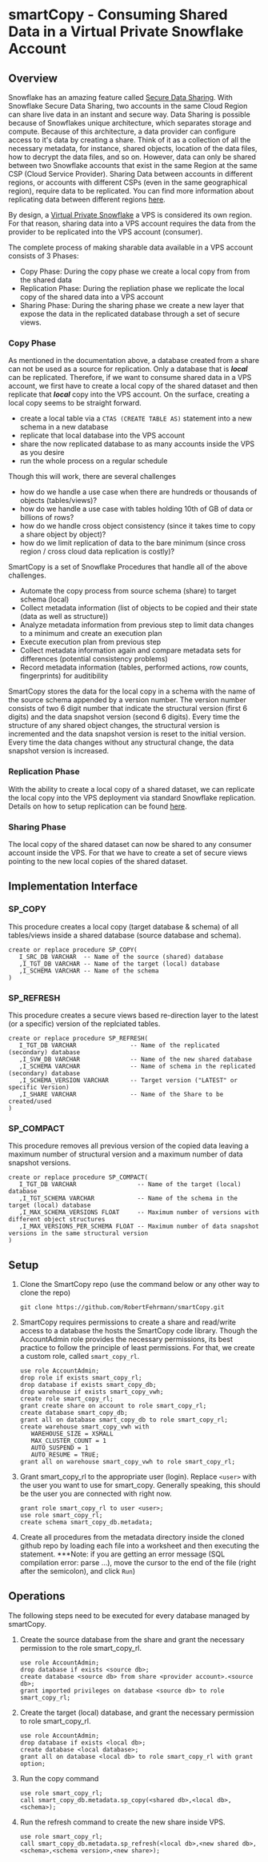 # smartCopy - Consuming Shared Data in a Virtual Private Snowflake Account 

## Overview

Snowflake has an amazing feature called [Secure Data Sharing](https://www.snowflake.com/use-cases/modern-data-sharing/). With Snowflake Secure Data Sharing, two accounts in the same Cloud Region can share live data in an instant and secure way. Data Sharing is possible because of Snowflakes unique architecture, which separates storage and compute. Because of this architecture, a data provider can configure access to it's data by creating a share. Think of it as a collection of all the necessary metadata, for instance, shared objects, location of the data files, how to decrypt the data files, and so on. However, data can only be shared between two Snowflake accounts that exist in the same Region at the same CSP (Cloud Service Provider). Sharing Data between accounts in different regions, or accounts with different CSPs (even in the same geographical region), require data to be replicated. You can find more information about replicating data between different regions [here](https://docs.snowflake.com/en/user-guide/secure-data-sharing-across-regions-plaforms.html). 

By design, a [Virtual Private Snowflake](https://docs.snowflake.com/en/user-guide/intro-editions.html#virtual-private-snowflake-vps) a VPS is considered its own region. For that reason, sharing data into a VPS account requires the data from the provider to be replicated into the VPS account (consumer). 

The complete process of making sharable data available in a VPS account consists of 3 Phases:
* Copy Phase: During the copy phase we create a local copy from from the shared data
* Replication Phase: During the repliation phase we replicate the local copy of the shared data into a VPS account
* Sharing Phase: During the sharing phase we create a new layer that expose the data in the replicated database through a set of secure views. 

### Copy Phase

As mentioned in the documentation above, a database created from a share can not be used as a source for replication. Only a database that is ***local*** can be replicated. Therefore, if we want to consume shared data in a VPS account, we first have to create a local copy of the shared dataset and then replicate that ***local*** copy into the VPS account. On the surface, creating a local copy seems to be straight forward. 

* create a local table via a `CTAS (CREATE TABLE AS)` statement into a new schema in a new database
* replicate that local database into the VPS account
* share the now replicated database to as many accounts inside the VPS as you desire
* run the whole process on a regular schedule

Though this will work, there are several challenges

* how do we handle a use case when there are hundreds or thousands of objects (tables/views)?
* how do we handle a use case with tables holding 10th of GB of data or billions of rows?
* how do we handle cross object consistency (since it takes time to copy a share object by object)?
* how do we limit replication of data to the bare minimum (since cross region / cross cloud data replication is costly)?

SmartCopy is a set of Snowflake Procedures that handle all of the above challenges.

* Automate the copy process from source schema (share) to target schema (local)
* Collect metadata information (list of objects to be copied and their state (data as well as structure)) 
* Analyze metadata information from previous step to limit data changes to a minimum and create an execution plan
* Execute execution plan from previous step 
* Collect metadata information again and compare metadata sets for differences (potential consistency problems)
* Record metadata information (tables, performed actions, row counts, fingerprints) for auditibility

SmartCopy stores the data for the local copy in a schema with the name of the source schema appended by a version number. The version number consists of two 6 digit number that indicate the structural version (first 6 digits) and the data snapshot version (second 6 digits). Every time the structure of any shared object changes, the structural version is incremented and the data snapshot version is reset to the initial version. Every time the data changes without any structural change, the data snapshot version is increased.    

### Replication Phase

With the ability to create a local copy of a shared dataset, we can replicate the local copy into the VPS deployment via standard Snowflake replication. Details on how to setup replication can be found [here](https://docs.snowflake.com/en/user-guide/database-replication-config.html#). 

### Sharing Phase 

The local copy of the shared dataset can now be shared to any consumer account inside the VPS. For that we have to create a set of secure views pointing to the new local copies of the shared dataset. 

## Implementation Interface

### SP_COPY

This procedure creates a local copy (target database & schema) of all tables/views inside a shared database (source database and schema). 
    
    create or replace procedure SP_COPY(
       I_SRC_DB VARCHAR  -- Name of the source (shared) database
       ,I_TGT_DB VARCHAR -- Name of the target (local) database
       ,I_SCHEMA VARCHAR -- Name of the schema
    )
    
### SP_REFRESH

This procedure creates a secure views based re-direction layer to the latest (or a specific) version of the replciated tables. 

    create or replace procedure SP_REFRESH(
       I_TGT_DB VARCHAR               -- Name of the replicated (secondary) database
       ,I_SVW_DB VARCHAR              -- Name of the new shared database
       ,I_SCHEMA VARCHAR              -- Name of schema in the replicated (secondary) database
       ,I_SCHEMA_VERSION VARCHAR      -- Target version ("LATEST" or specific Version)
       ,I_SHARE VARCHAR               -- Name of the Share to be created/used
    )
    
### SP_COMPACT

This procedure removes all previous version of the copied data leaving a maximum number of structural version and a maximum number of data snapshot versions.

    create or replace procedure SP_COMPACT(
       I_TGT_DB VARCHAR                 -- Name of the target (local) database
       ,I_TGT_SCHEMA VARCHAR            -- Name of the schema in the target (local) database
       ,I_MAX_SCHEMA_VERSIONS FLOAT     -- Maximum number of versions with different object structures
       ,I_MAX_VERSIONS_PER_SCHEMA FLOAT -- Maximum number of data snapshot versions in the same structural version
    )

## Setup

1. Clone the SmartCopy repo (use the command below or any other way to clone the repo)
    ```
    git clone https://github.com/RobertFehrmann/smartCopy.git
    ```   
1. SmartCopy requires permissions to create a share and read/write access to a database the hosts the SmartCopy code library. Though the AccountAdmin role provides the necessary permissions, its best practice to follow the principle of least permissions. For that, we create a custom role, called `smart_copy_rl`.
    ``` 
    use role AccountAdmin;
    drop role if exists smart_copy_rl;
    drop database if exists smart_copy_db;
    drop warehouse if exists smart_copy_vwh;
    create role smart_copy_rl;
    grant create share on account to role smart_copy_rl;
    create database smart_copy_db;
    grant all on database smart_copy_db to role smart_copy_rl;
    create warehouse smart_copy_vwh with 
       WAREHOUSE_SIZE = XSMALL 
       MAX_CLUSTER_COUNT = 1
       AUTO_SUSPEND = 1 
       AUTO_RESUME = TRUE;
    grant all on warehouse smart_copy_vwh to role smart_copy_rl;
    ``` 
1. Grant smart_copy_rl to the appropriate user (login). Replace `<user>` with the user you want to use for smart_copy. Generally speaking, this should be the user you are connected with right now.
    ```
    grant role smart_copy_rl to user <user>;
    use role smart_copy_rl;
    create schema smart_copy_db.metadata; 
    ```
1. Create all procedures from the metadata directory inside the cloned github repo by loading each file into a worksheet and then executing the statement. 
***Note: if you are getting an error message (SQL compilation error: parse ...), move the cursor to the end of the file (right after the semicolon), and click `Run`)

## Operations

The following steps need to be executed for every database managed by smartCopy. 

1. Create the source database from the share and grant the necessary permission to the role smart_copy_rl.
    ```
    use role AccountAdmin;
    drop database if exists <source db>;
    create database <source db> from share <provider account>.<source db>;
    grant imported privileges on database <source db> to role smart_copy_rl;
    ```
1. Create the target (local) database, and grant the necessary permission to role smart_copy_rl.
    ```
    use role AccountAdmin;
    drop database if exists <local db>;
    create database <local database>;
    grant all on database <local db> to role smart_copy_rl with grant option;
    ```
1. Run the copy command 
    ```
    use role smart_copy_rl;
    call smart_copy_db.metadata.sp_copy(<shared db>,<local db>,<schema>);
    ```
1. Run the refresh command to create the new share inside VPS.
    ```
    use role smart_copy_rl;
    call smart_copy_db.metadata.sp_refresh(<local db>,<new shared db>,<schema>,<schema version>,<new share>);
    ```


